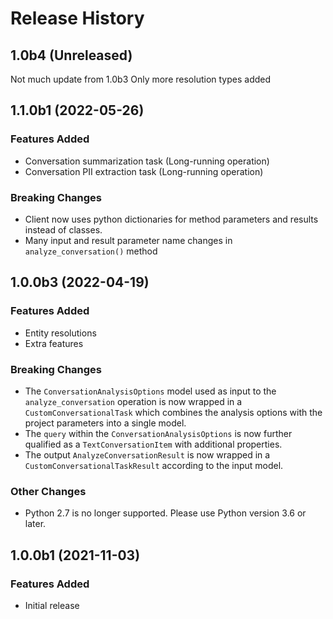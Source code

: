 # Release History

## 1.0b4 (Unreleased)
Not much update from 1.0b3
Only more resolution types added

## 1.1.0b1 (2022-05-26)

### Features Added
* Conversation summarization task (Long-running operation)
* Conversation PII extraction task (Long-running operation)

### Breaking Changes
* Client now uses python dictionaries for method parameters and results instead of classes.
* Many input and result parameter name changes in `analyze_conversation()` method


## 1.0.0b3 (2022-04-19)

### Features Added
* Entity resolutions
* Extra features

### Breaking Changes
* The `ConversationAnalysisOptions` model used as input to the `analyze_conversation` operation is now wrapped in a `CustomConversationalTask` which combines the analysis options with the project parameters into a single model.
* The `query` within the `ConversationAnalysisOptions` is now further qualified as a `TextConversationItem` with additional properties.
* The output `AnalyzeConversationResult` is now wrapped in a `CustomConversationalTaskResult` according to the input model.

### Other Changes
* Python 2.7 is no longer supported. Please use Python version 3.6 or later.

## 1.0.0b1 (2021-11-03)

### Features Added
* Initial release
